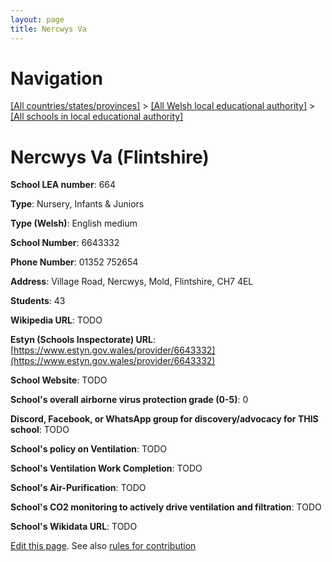 ```yaml
---
layout: page
title: Nercwys Va
---
```

# Navigation

[[All countries/states/provinces]](../../..) > [[All Welsh local educational authority]](../..) > [[All schools in local educational authority]](..)

# Nercwys Va (Flintshire)

**School LEA number**: 664

**Type**: Nursery, Infants & Juniors

**Type (Welsh)**: English medium

**School Number**: 6643332

**Phone Number**: 01352 752654

**Address**: Village Road, Nercwys, Mold, Flintshire, CH7 4EL

**Students**: 43

**Wikipedia URL**: TODO

**Estyn (Schools Inspectorate) URL**: [https://www.estyn.gov.wales/provider/6643332](https://www.estyn.gov.wales/provider/6643332)

**School Website**: TODO

**School's overall airborne virus protection grade (0-5)**: 0

**Discord, Facebook, or WhatsApp group for discovery/advocacy for THIS school**: TODO

**School's policy on Ventilation**: TODO

**School's Ventilation Work Completion**: TODO

**School's Air-Purification**: TODO

**School's CO2 monitoring to actively drive ventilation and filtration**: TODO

**School's Wikidata URL**: TODO




[Edit this page](https://github.com/VentilationProject/Wales/edit/prif/./Flintshire/Nercwys_Va.md). See also [rules for contribution](../../../contribution-rules/)